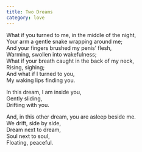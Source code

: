 ```yaml
---
title: Two Dreams
category: love
---
```


What if you turned to me, in the middle of the night,  
Your arm a gentle snake wrapping around me;  
And your fingers brushed my penis’ flesh,  
Warming, swollen into wakefulness;  
What if your breath caught in the back of my neck,  
Rising, sighing;  
And what if I turned to you,  
My waking lips finding you.

In this dream, I am inside you,  
Gently sliding,  
Drifting with you.

And, in this other dream, you are asleep beside me.  
We drift, side by side,  
Dream next to dream,  
Soul next to soul,  
Floating, peaceful.
